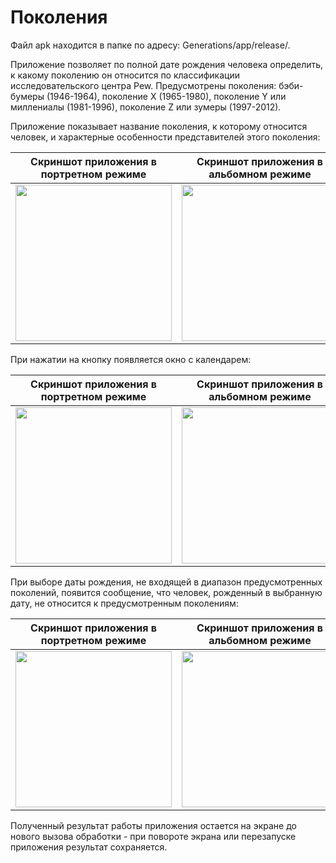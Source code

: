 # Поколения

Файл apk находится в папке по адресу: Generations/app/release/.

Приложение позволяет по полной дате рождения человека определить, к какому поколению он относится по классификации исследовательского центра Pew. Предусмотрены поколения: бэби-бумеры (1946-1964), поколение Х (1965-1980), поколение Y или миллениалы (1981-1996), поколение Z или зумеры (1997-2012). 

Приложение показывает название поколения, к которому относится человек, и характерные особенности представителей этого поколения:

| Скриншот приложения в портретном режиме  | Скриншот приложения в альбомном режиме |
| :-------------: | :-------------: |
| <img src="https://user-images.githubusercontent.com/90380451/133128023-a699928e-ae7d-49a9-9352-6e9158ef003f.png" width="250">  | <img src="https://user-images.githubusercontent.com/90380451/133128096-de20a678-137b-4339-a857-a81fb9de4f10.png" height="250">  |

При нажатии на кнопку появляется окно с календарем:

| Скриншот приложения в портретном режиме  | Скриншот приложения в альбомном режиме |
| :-------------: | :-------------: |
| <img src="https://user-images.githubusercontent.com/90380451/133127930-6094441d-dcf6-4d79-a92d-13323ccf61e1.png" width="250">  | <img src="https://user-images.githubusercontent.com/90380451/133127966-462142cf-1294-44e9-a2c4-62176dcf01be.png" height="250">  |

При выборе даты рождения, не входящей в диапазон предусмотренных поколений, появится сообщение, что человек, рожденный в выбранную дату, не относится к предусмотренным поколениям:

| Скриншот приложения в портретном режиме  | Скриншот приложения в альбомном режиме |
| :-------------: | :-------------: |
| <img src="https://user-images.githubusercontent.com/90380451/133128161-731d4e31-c845-45c1-a2d7-554692de59ab.png" width="250">  | <img src="https://user-images.githubusercontent.com/90380451/133128177-21700861-20c9-4e5d-98b3-7150fe6f8bda.png" height="250">  |

Полученный результат работы приложения остается на экране до нового вызова обработки - при повороте экрана или перезапуске приложения результат сохраняется.
